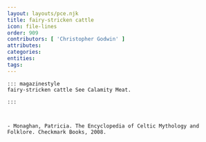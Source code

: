 ```yaml
---
layout: layouts/pce.njk
title: fairy-stricken cattle
icon: file-lines
order: 909
contributors: [ 'Christopher Godwin' ]
attributes:
categories:
entities:
tags:
---
```

``` tab [group1:Info]
::: magazinestyle
fairy-stricken cattle See Calamity Meat.

:::
```
``` tab [group1:Attributes]
```
``` tab [group1:Entities]
```
``` tab [group1:Sources]
- Monaghan, Patricia. The Encyclopedia of Celtic Mythology and Folklore. Checkmark Books, 2008.
```
